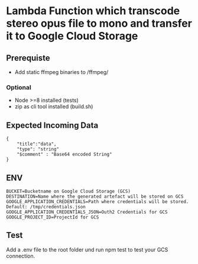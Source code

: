 # Lambda Function which transcode stereo opus file to mono and transfer it to Google Cloud Storage
## Prerequiste
 - Add static ffmpeg binaries to /ffmpeg/

### Optional
- Node >=8 installed (tests)
- zip as cli tool installed (build.sh)

## Expected Incoming Data
```
{
    "title":"data",
    "type": "string"
    "$comment" : "Base64 encoded String"
}
```

## ENV

```
BUCKET=Bucketname on Google Cloud Storage (GCS)
DESTINATION=Name where the generated artefact will be stored on GCS  
GOOGLE_APPLICATION_CREDENTIALS=Path where credentials will be stored. Default: /tmp/credentials.json
GOOGLE_APPLICATION_CREDENTIALS_JSON=Outh2 Credentials for GCS
GOOGLE_PROJECT_ID=ProjectId for GCS 
```

## Test

Add a .env file to the root folder und run npm test to test your GCS connection.